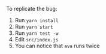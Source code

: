 To replicate the bug:  

1. Run `yarn install`
2. Run `yarn start`
3. Run `yarn test -w`
4. Edit `src/index.js`
5. You can notice that `ava` runs twice

